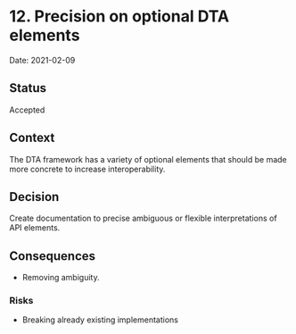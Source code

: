# 12. Precision on optional DTA elements

Date: 2021-02-09

## Status

Accepted

## Context

The DTA framework has a variety of optional elements that should be made more concrete to increase interoperability.

## Decision

Create documentation to precise ambiguous or flexible interpretations of API elements.

## Consequences

- Removing ambiguity.

### Risks

- Breaking already existing implementations

